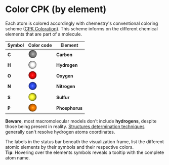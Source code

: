 # Color CPK (by element)
Each atom is colored accordingly with chemestry's conventional coloring scheme ([CPK Coloration](lexicon-cpk)). This scheme informs on the different chemical elements that are part of a molecule.

Symbol | Color code | Element
------------ | ------------- | -------------
**C** | ![Carbon](static/img/c.png)| **Carbon**
**H** | ![Hydrogen](static/img/h.png) | **Hydrogen**
**O** | ![Oxygen](static/img/o.png) | **Oxygen** 
**N** | ![Nitrogen](static/img/n.png) | **Nitrogen**
**S** | ![Sulfur](static/img/s.png) | **Sulfur** 
**P** | ![Phosphorus](static/img/p.png) | **Phosphorus** 

**Beware**, most macromolecular models don't include **hydrogens**, despite those being present in reality. [Structures determination techniques](lexicon-technique) generally can't resolve hydrogen atoms coordinates.  

The labels in the status bar beneath the visualization frame, list the different atomic elements by their symbols and their respective colors.  
**Tip**: Hovering over the elements symbols reveals a tooltip with the complete atom name.